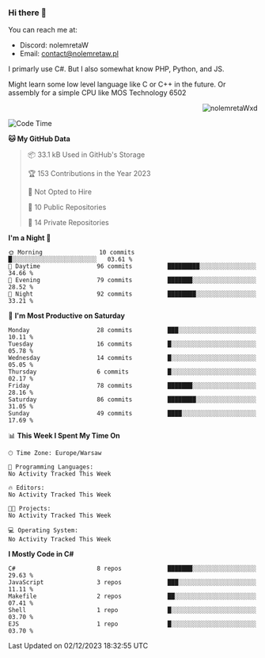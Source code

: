 ### Hi there 👋

You can reach me at:
 - Discord: nolemretaW
 - Email: contact@nolemretaw.pl
 
I primarly use C#. But I also somewhat know PHP, Python, and JS.

Might learn some low level language like C or C++ in the future. Or assembly for a simple CPU like MOS Technology 6502

<p align="right"><img src="https://komarev.com/ghpvc/?username=nolemretaWxd&amp;label=Profile%20views&amp;color=0e75b6&amp;style=flat" alt="nolemretaWxd" /></p>

<!--START_SECTION:waka-->
![Code Time](http://img.shields.io/badge/Code%20Time-85%20hrs%2040%20mins-blue)

**🐱 My GitHub Data** 

> 📦 33.1 kB Used in GitHub's Storage 
 > 
> 🏆 153 Contributions in the Year 2023
 > 
> 🚫 Not Opted to Hire
 > 
> 📜 10 Public Repositories 
 > 
> 🔑 14 Private Repositories 
 > 
**I'm a Night 🦉** 

```text
🌞 Morning                10 commits          █░░░░░░░░░░░░░░░░░░░░░░░░   03.61 % 
🌆 Daytime                96 commits          █████████░░░░░░░░░░░░░░░░   34.66 % 
🌃 Evening                79 commits          ███████░░░░░░░░░░░░░░░░░░   28.52 % 
🌙 Night                  92 commits          ████████░░░░░░░░░░░░░░░░░   33.21 % 
```
📅 **I'm Most Productive on Saturday** 

```text
Monday                   28 commits          ███░░░░░░░░░░░░░░░░░░░░░░   10.11 % 
Tuesday                  16 commits          █░░░░░░░░░░░░░░░░░░░░░░░░   05.78 % 
Wednesday                14 commits          █░░░░░░░░░░░░░░░░░░░░░░░░   05.05 % 
Thursday                 6 commits           █░░░░░░░░░░░░░░░░░░░░░░░░   02.17 % 
Friday                   78 commits          ███████░░░░░░░░░░░░░░░░░░   28.16 % 
Saturday                 86 commits          ████████░░░░░░░░░░░░░░░░░   31.05 % 
Sunday                   49 commits          ████░░░░░░░░░░░░░░░░░░░░░   17.69 % 
```


📊 **This Week I Spent My Time On** 

```text
🕑︎ Time Zone: Europe/Warsaw

💬 Programming Languages: 
No Activity Tracked This Week

🔥 Editors: 
No Activity Tracked This Week

🐱‍💻 Projects: 
No Activity Tracked This Week

💻 Operating System: 
No Activity Tracked This Week
```

**I Mostly Code in C#** 

```text
C#                       8 repos             ███████░░░░░░░░░░░░░░░░░░   29.63 % 
JavaScript               3 repos             ███░░░░░░░░░░░░░░░░░░░░░░   11.11 % 
Makefile                 2 repos             ██░░░░░░░░░░░░░░░░░░░░░░░   07.41 % 
Shell                    1 repo              █░░░░░░░░░░░░░░░░░░░░░░░░   03.70 % 
EJS                      1 repo              █░░░░░░░░░░░░░░░░░░░░░░░░   03.70 % 
```




 Last Updated on 02/12/2023 18:32:55 UTC
<!--END_SECTION:waka-->
